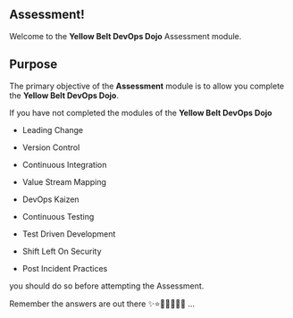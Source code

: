 ## Assessment!

Welcome to the **Yellow Belt DevOps Dojo** Assessment module.

## Purpose

The primary objective of the **Assessment** module is to allow you complete the **Yellow Belt DevOps Dojo**.

If you have not completed the modules of the **Yellow Belt DevOps Dojo** 

* Leading Change

* Version Control

* Continuous Integration

* Value Stream Mapping

* DevOps Kaizen

* Continuous Testing

* Test Driven Development

* Shift Left On Security

* Post Incident Practices

you should do so before attempting the Assessment.

Remember the answers are out there ✨⭐️🌟💫💥💥💢 ...
